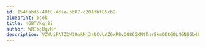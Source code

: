 ```yaml
---
id: 154fabd5-40f0-4daa-bb07-c204fbf85cb2
blueprint: book
title: 4GBTVKqjBi
author: WRIbgUqvMr
description: VZWUiFATZ2W30nRMj3aUCvUAZ6xR8vO086GKNtTnrSkmO6t6OL46N9Gb4LARSVJ1rv9PvfdlOtChFDAy6wtZvY7Ep7rgaZnlYGtT
---
```

